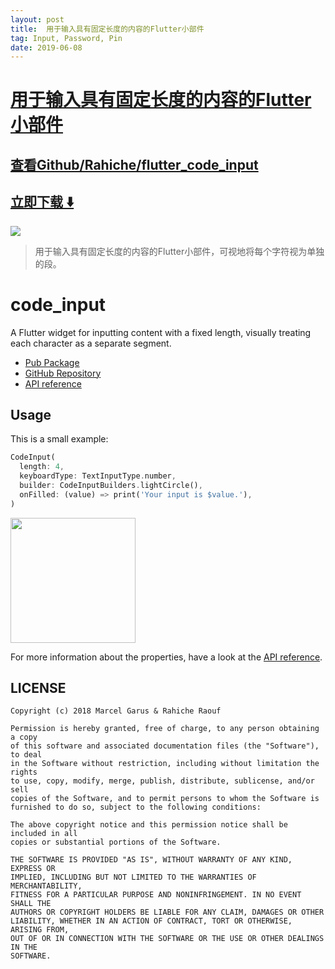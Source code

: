 ```yaml
---
layout: post
title:  用于输入具有固定长度的内容的Flutter小部件
tag: Input, Password, Pin
date: 2019-06-08
---
```


# [用于输入具有固定长度的内容的Flutter小部件 ](http://github.com/Rahiche/flutter_code_input) 



## [查看Github/Rahiche/flutter_code_input](http://github.com/Rahiche/flutter_code_input)
## [立即下载 ️⬇️ ](https://codeload.github.com/Rahiche/flutter_code_input/zip/master) 


 
![](https://flutterawesome.com/content/images/2018/11/flutter_code_input.jpg)
 
>
> 用于输入具有固定长度的内容的Flutter小部件，可视地将每个字符视为单独的段。
>

 
# code_input

A Flutter widget for inputting content with a fixed length, visually treating each character as a separate segment.

- [Pub Package](https://pub.dartlang.org/packages/code_input)
- [GitHub Repository](https://github.com/rahiche/flutter_code_input)
- [API reference](https://pub.dartlang.org/documentation/code_input/)

## Usage

This is a small example:

```dart
CodeInput(
  length: 4,
  keyboardType: TextInputType.number,
  builder: CodeInputBuilders.lightCircle(),
  onFilled: (value) => print('Your input is $value.'),
)
```

<img src="https://github.com/Rahiche/flutter_code_input/blob/master/screenshots/new%20code%20input.gif?raw=true" width="200"/>

For more information about the properties, have a look at the [API reference](https://pub.dartlang.org/documentation/code_input/).

## LICENSE

```legal
Copyright (c) 2018 Marcel Garus & Rahiche Raouf

Permission is hereby granted, free of charge, to any person obtaining a copy
of this software and associated documentation files (the "Software"), to deal
in the Software without restriction, including without limitation the rights
to use, copy, modify, merge, publish, distribute, sublicense, and/or sell
copies of the Software, and to permit persons to whom the Software is
furnished to do so, subject to the following conditions:

The above copyright notice and this permission notice shall be included in all
copies or substantial portions of the Software.

THE SOFTWARE IS PROVIDED "AS IS", WITHOUT WARRANTY OF ANY KIND, EXPRESS OR
IMPLIED, INCLUDING BUT NOT LIMITED TO THE WARRANTIES OF MERCHANTABILITY,
FITNESS FOR A PARTICULAR PURPOSE AND NONINFRINGEMENT. IN NO EVENT SHALL THE
AUTHORS OR COPYRIGHT HOLDERS BE LIABLE FOR ANY CLAIM, DAMAGES OR OTHER
LIABILITY, WHETHER IN AN ACTION OF CONTRACT, TORT OR OTHERWISE, ARISING FROM,
OUT OF OR IN CONNECTION WITH THE SOFTWARE OR THE USE OR OTHER DEALINGS IN THE
SOFTWARE.
```

